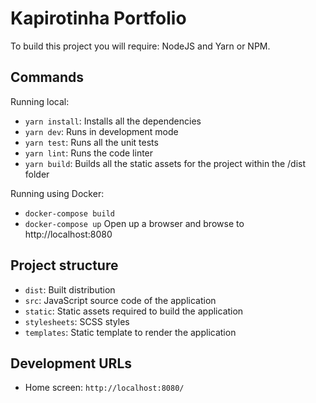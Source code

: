 # Kapirotinha Portfolio

To build this project you will require: NodeJS and Yarn or NPM.

## Commands

Running local:

 - `yarn install`: Installs all the dependencies
 - `yarn dev`: Runs in development mode
 - `yarn test`: Runs all the unit tests
 - `yarn lint`: Runs the code linter
 - `yarn build`: Builds all the static assets for the project within the /dist folder

Running using Docker:

 - `docker-compose build`
 - `docker-compose up`
Open up a browser and browse to http://localhost:8080


## Project structure

 - `dist`: Built distribution
 - `src`: JavaScript source code of the application
 - `static`: Static assets required to build the application
 - `stylesheets`: SCSS styles
 - `templates`: Static template to render the application

## Development URLs

- Home screen: `http://localhost:8080/`